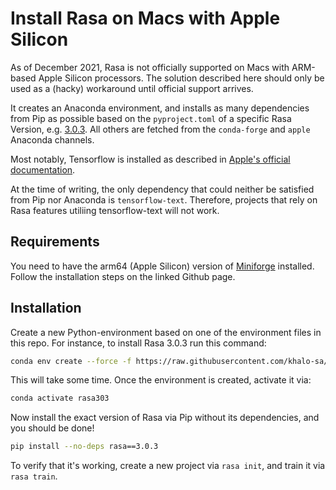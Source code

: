 # Install Rasa on Macs with Apple Silicon 

As of December 2021, Rasa is not officially supported on Macs with ARM-based Apple Silicon processors. The solution described here should only be used as a (hacky) workaround until official support arrives.

It creates an Anaconda environment, and installs as many dependencies from Pip as possible based on the `pyproject.toml` of a specific Rasa Version, e.g. [3.0.3](https://github.com/RasaHQ/rasa/blob/3.0.3/pyproject.toml). All others are fetched from the `conda-forge` and `apple` Anaconda channels.

Most notably, Tensorflow is installed as described in [Apple's official documentation](https://developer.apple.com/metal/tensorflow-plugin/).

At the time of writing, the only dependency that could neither be  satisfied from Pip nor Anaconda is `tensorflow-text`. Therefore, projects that rely on Rasa features utiliing tensorflow-text will not work.

## Requirements

You need to have the arm64 (Apple Silicon) version of [Miniforge](https://github.com/conda-forge/miniforge) installed. Follow the installation steps on the linked Github page.

## Installation

Create a new Python-environment based on one of the environment files in this repo. For instance, to install Rasa 3.0.3 run this command:

```bash
conda env create --force -f https://raw.githubusercontent.com/khalo-sa/rasa-apple-silicon/main/3.0.3/environment.yml
```

This will take some time. Once the environment is created, activate it via:

```bash
conda activate rasa303
```

Now install the exact version of Rasa via Pip without its dependencies, and you should be done!

```bash
pip install --no-deps rasa==3.0.3
```

To verify that it's working, create a new project via `rasa init`, and train it via `rasa train`.



